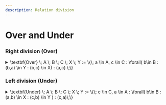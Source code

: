 ```yaml
---
description: Relation division
---
```


# Over and Under

### Right division (Over)

<details>

<summary><span class="math">\textbf{Over} \; A \; B \; C \; X \; Y := \{\; a \in A, c \in C : \forall( b\in B : (b,a) \in Y : (b,c) \in X) : (a,c) \;\}</span></summary>

***

$$\textbf{Relation} \; B \; A \; X$$

$$\textbf{Relation} \; B \; C \; Y$$

***

**Notation.**

1. $$\textbf{Over} \; A \; B \; C \; X \; Y$$ can be written $$\textbf{Over} \;  X \; Y$$ when $$A$$, $$B$$ and $$C$$ are clear from the context.
2. $$\textbf{Over} \;  X \; Y$$ is written in symbols as $$X / Y$$.

***

```
fun Over(A,B,C: set univ, X: B->C, Y: B->A) : A->C {
  { a: A, c: C | all b: B | b->a in Y implies b->c in X }
}
```

</details>

### Left division (Under)

<details>

<summary><span class="math">\textbf{Under} \; A \; B \; C \; X \; Y := \{\; c \in C, a \in A : \forall( b\in B : (a,b) \in X : (c,b) \in Y ) : (c,a)\;\}</span></summary>

***

$$\textbf{Relation} \; A \; B \; X$$

$$\textbf{Relation} \; C \; B \; Y$$

***

**Notation.**

1. $$\textbf{Under} \; A \; B \; C \; X \; Y$$can be written $$\textbf{Under} \; X \; Y$$when $$A$$, $$B$$ and $$C$$ are clear from the context.
2. $$\textbf{Under} \;  X \; Y$$ is written in symbols as $$X \backslash Y$$.

***

```
fun Under(A,B,C: set univ, X: A->B, Y: C->B) : C->A {
  { c: C, a: A | all b: B | a->b in X implies c->b in Y }
}
```

</details>
